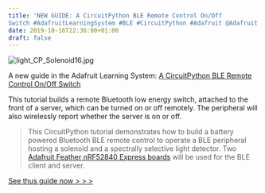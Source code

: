 ```yaml
---
title: 'NEW GUIDE: A CircuitPython BLE Remote Control On/Off
Switch #AdafruitLearningSystem #BLE #CircuitPython #Adafruit @Adafruit'
date: 2019-10-16T22:36:00+01:00
draft: false
---
```


![light_CP_Solenoid16.jpg](https://cdn-learn.adafruit.com/assets/assets/000/082/456/medium800/light_CP_Solenoid16.jpg?1571179105)

A new guide in the Adafruit Learning System: [A CircuitPython BLE Remote Control On/](https://learn.adafruit.com/circuitpython-ble-remote-control-on-off/overview)[Off Switch](https://learn.adafruit.com/circuitpython-ble-remote-control-on-off/overview)

This tutorial builds a remote Bluetooth low energy switch, attached to the front of a server, which can be turned on or off remotely. The peripheral will also wirelessly report whether the server is on or off.

> This CircuitPython tutorial demonstrates how to build a battery powered Bluetooth BLE remote control to operate a BLE peripheral hosting a solenoid and a spectrally selective light detector. Two [Adafruit Feather nRF52840 Express boards](https://www.adafruit.com/product/4062) will be used for the BLE client and server.

[See thus guide now > > >](https://learn.adafruit.com/circuitpython-ble-remote-control-on-off)